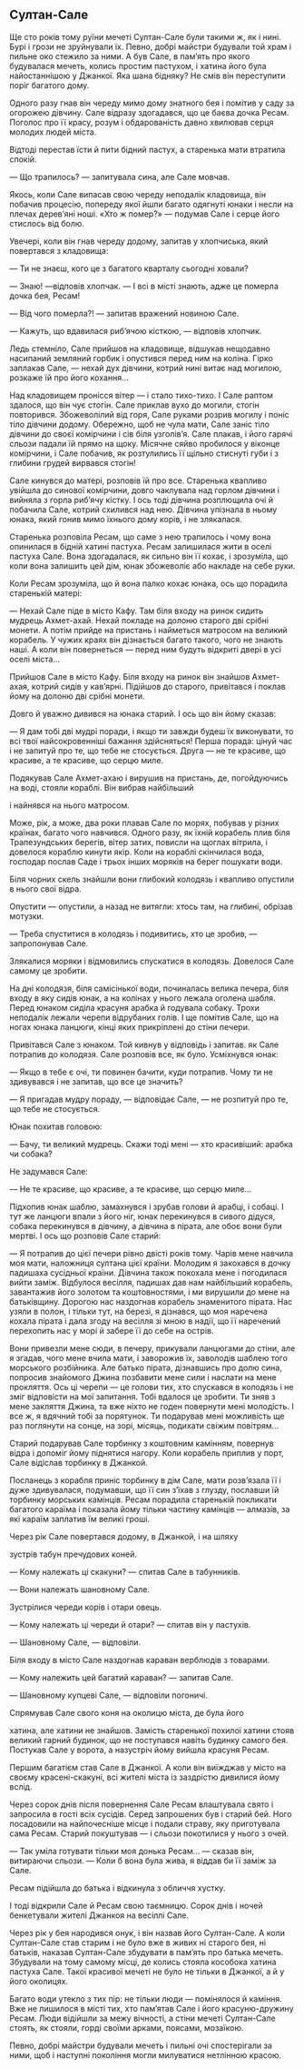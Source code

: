 ## Султан-Сале

Ще сто років тому руїни мечеті Султан-Сале були такими ж, як і нині. Бурі і грози не зруйнували їх. Певно, добрі майстри будували той храм і пильне око стежило за ними. А був Сале, в пам’ять про якого будувалася мечеть, колись простим пастухом, і хатина його була найостаннішою у Джанкої. Яка шана бідняку? Не смів він переступити поріг багатого дому.

Одного разу гнав він череду мимо дому знатного бея і помітив у саду за огорожею дівчину. Сале відразу здогадався, що це баєва дочка Ресам. Поголос про її красу, розум і обдарованість давно хвилював серця молодих людей міста.

Відтоді перестав їсти й пити бідний пастух, а старенька мати втратила спокій.

— Що трапилось? — запитувала сина, але Сале мовчав.

Якось, коли Сале випасав свою череду неподалік кладовища, він побачив процесію, попереду якої йшли багато одягнуті юнаки і несли на плечах дерев’яні ноші. «Хто ж помер?» — подумав Сале і серце його стислось від болю.

Увечері, коли він гнав череду додому, запитав у хлопчиська, який повертався з кладовища:

— Ти не знаєш, кого це з багатого кварталу сьогодні ховали?

— Знаю! —відповів хлопчак. — І всі в місті знають, адже це померла дочка бея, Ресам!

— Від чого померла?! — запитав вражений новиною Сале.

— Кажуть, що вдавилася риб’ячою кісткою, — відповів хлопчик.

Ледь стемніло, Сале прийшов на кладовище, відшукав нещодавно насипаний земляний горбик і опустився перед ним на коліна. Гірко заплакав Сале, — нехай дух дівчини, котрий нині витає над могилою, розкаже їй про його кохання...

Над кладовищем пронісся вітер — і стало тихо-тихо. І Сале раптом здалося, що він чує стогін. Сале приклав вухо до могили, стогін повторився. Збожеволілий від горя, Сале руками розрив могилу і поніс тіло дівчини додому. Обережно, щоб не чула мати, Сале заніс тіло дівчини до своєї комірчини і сів біля узголів’я. Сале плакав, і його гарячі сльози падали їй прямо на щоку. Місячне сяйво пробилося у віконце комірчини, і Сале побачив, як розтулились її щільно стиснуті губи і з глибини грудей вирвався стогін!

Сале кинувся до матері, розповів їй про все. Старенька квапливо увійшла до синової комірчини, довго чаклувала над горлом дівчини і вийняла з горла риб’ячу кістку. І ось тоді дівчина розплющила очі й побачила Сале, котрий схилився над нею. Дівчина упізнала в ньому юнака, який гонив мимо їхнього дому корів, і не злякалася.

Старенька розповіла Ресам, що саме з нею трапилось і чому вона опинилася в бідній хатині пастуха. Ресам залишилася жити в оселі пастуха Сале. Вона здогадалася, як сильно він її кохає, і зрозуміла, що коли вона залишить цей дім, юнак збожеволіє або накладе на себе руки.

Коли Ресам зрозуміла, що й вона палко кохає юнака, ось що порадила старенькій матері:

— Нехай Сале піде в місто Кафу. Там біля входу на ринок сидить мудрець Ахмет-ахай. Нехай покладе на долоню старого дві срібні монети. А потім прийде на пристань і найметься матросом на великий корабель. У чужих краях він дізнається багато такого, чого не знають наші. А коли він повернеться — перед ним будуть відкриті двері в усі оселі міста...

Прийшов Сале в місто Кафу. Біля входу на ринок він знайшов Ахмет-ахая, котрий сидів у кав’ярні. Підійшов до старого, привітався і поклав йому на долоню дві срібні монети.

Довго й уважно дивився на юнака старий. І ось що він йому сказав:

— Я дам тобі дві мудрі поради, і якщо ти завжди будеш їх виконувати, то всі твої найсокровенніші бажання здійсняться! Перша порада: цінуй час і не запитуй про те, що тебе не стосується. Друга — не те красиве, що красиве, а те красиве, що серцю миле.

Подякував Сале Ахмет-ахаю і вирушив на пристань, де, погойдуючись на воді, стояли кораблі. Він вибрав найбільший

і найнявся на нього матросом.

Може, рік, а може, два роки плавав Сале по морях, побував у різних країнах, багато чого навчився. Одного разу, як їхній корабель плив біля Трапезундських берегів, вітер затих, повисли на щоглах вітрила, і довелося кораблю кинути якір. Коли на кораблі скінчилася вода, господар послав Саде і трьох інших моряків на берег пошукати води.

Біля чорних скель знайшли вони глибокий колодязь і квапливо опустили в нього свої відра.

Опустити — опустили, а назад не витягли: хтось там, на глибині, обрізав мотузки.

— Треба спуститися в колодязь і подивитись, хто це зробив, — запропонував Сале.

Злякалися моряки і відмовились спускатися в колодязь. Довелося Сале самому це зробити.

На дні колодязя, біля самісінької води, починалась велика печера, біля входу в яку сидів юнак, а на колінах у нього лежала оголена шабля. Перед юнаком сиділа красуня арабка й годувала собаку. Трохи неподалік лежали черепи відрубаних голів. І ще помітив Сале, що на ногах юнака ланцюги, кінці яких прикріплені до стіни печери.

Привітався Сале з юнаком. Той кивнув у відповідь і запитав. як Сале потрапив до колодязя. Сале розповів все, як було. Усміхнувся юнак:

— Якщо в тебе є очі, ти повинен бачити, куди потрапив. Чому ти не здивувався і не запитав, що все це значить?

— Я пригадав мудру пораду, — відповідає Сале, — не розпитуй про те, що тебе не стосується.

Юнак похитав головою:

— Бачу, ти великий мудрець. Скажи тоді мені — хто красивіший: арабка чи собака?

Не задумався Сале:

— Не те красиве, що красиве, а те красиве, що серцю миле...

Підхопив юнак шаблю, замахнувся і зрубав голови й арабці, і собаці. І тут же ланцюги впали з його ніг, юнак перекинувся в сивого дідуся, собака перекинувся в дівчину, а дівчина в пірата, але обоє вони були мертві. І ось що розповів Сале старий:

— Я потрапив до цієї печери рівно двісті років тому. Чарів мене навчила моя мати, наложниця султана цієї країни. Молодим я закохався в дочку падишаха сусідньої країни. Дівчина також покохала мене і погодилася вийти заміж. Відбулося весілля, падишах дав нам найбільший корабель, завантажив його золотом та коштовностями, і ми вирушили до мене на батьківщину. Дорогою нас наздогнав корабель знаменитого пірата. Нас узяли в полон, і тільки тут, на березі, я дізнався, що моя наречена кохала пірата і дала згоду на весілля зі мною в надії, що її наречений перехопить нас у морі й забере її до себе на острів.

Вони привезли мене сюди, в печеру, прикували ланцюгами до стіни, але я згадав, чого мене вчила мати, і заворожив їх, заволодів шаблею того морського розбійника. Але батько пірата, дізнавшись про долю сина, попросив знайомого Джина позбавити мене сили і наслати на мене прокляття. Ось ці черепи — це голови тих, хто спускався в колодязь і не зміг відповісти на мої запитання. Тобі вдалося це зробити. Ти зняв з мене закляття Джина, та вже ніхто не годен повернути мені молодість. І все ж, я вдячний тобі за порятунок. Ти подарував мені можливість ще раз поглянути на сонце, на зорі, місяць, подихати свіжим повітрям...

Старий подарував Сале торбинку з коштовним камінням, повернув відра і допоміг йому піднятися нагору. Коли корабель приплив у порт, Сале відіслав торбинку в Джанкой.

Посланець з корабля приніс торбинку в дім Сале, мати розв’язала її і дуже здивувалася, подумавши, що її син з’їхав з глузду, пославши їй торбинку морських камінців. Ресам порадила старенькій покликати багатого караїма і показала йому тільки частину камінців — алмазів, за які караїм заплатив їм великі гроші.

Через рік Сале повертався додому, в Джанкой, і на шляху

зустрів табун пречудових коней.

— Кому належать ці скакуни? — спитав Сале в табунників.

— Вони належать шановному Сале.

Зустрілися череди корів і отари овець.

— Кому належать ці череди й отари? — спитав він у пастухів.

— Шановному Сале, — відповіли.

Біля входу в місто Сале наздогнав караван верблюдів з товарами.

— Кому належить цей багатий караван? — запитав Сале.

— Шановному купцеві Сале, — відповіли погоничі.

Спрямував Сале свого коня на околицю міста, де була його

хатина, але хатини не знайшов. Замість старенької похилої хатини стояв великий гарний будинок, що не поступався навіть будинку самого бея. Постукав Сале у ворота, а назустріч йому вийшла красуня Ресам.

Першим багатієм став Сале в Джанкої. А коли він виїжджав у місто на своєму красені-скакуні, всі жителі міста із заздрістю дивилися йому вслід.

Через сорок днів після повернення Сале Ресам влаштувала свято і запросила в гості всіх сусідів. Серед запрошених був і старий бей. Ного посадовили на найпочесніше місце і подали страву, яку приготувала сама Ресам. Старий покуштував — і сльози покотилися у нього з очей.

— Так уміла готувати тільки моя донька Ресам... — сказав він, витираючи сльози. — Коли б вона була жива, я віддав би її заміж за Сале.

Ресам підійшла до батька і відкинула з обличчя хустку.

І тоді відкрили Сале й Ресам свою таємницю. Сорок днів і ночей бенкетували жителі Джанкоя на весіллі Сале.

Через рік у бея народився онук, і він назвав його Султан-Сале. А коли Султан-Сале став старим і не було вже в живих ні старого бея, ні батьків, наказав Султан-Сале збудувати в пам’ять про батька мечеть. Збудували на тому самому місці, де колись стояла кособока хатина пастуха Сале. Такої красивої мечеті не було не тільки в Джанкої, а й у його околицях.

Багато води утекло з тих пір: не тільки люди — помінялося й каміння. Вже не лишилося в місті тих, хто пам’ятав Сале і його красуню-дружину Ресам. Люди відійшли за межу вічності, а стіни мечеті Султан-Сале стоять, як стояли, горді своїми арками, поясами, мозаїкою.

Певно, добрі майстри будували мечеть і пильні очі спостерігали за ними, щоб і наступні покоління могли милуватися нетлінною красою.
